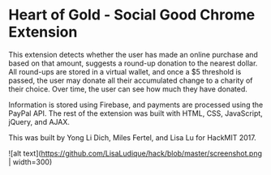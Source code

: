 Heart of Gold - Social Good Chrome Extension
====================================================

This extension detects whether the user has made an online purchase and based on
that amount, suggests a round-up donation to the nearest dollar. All round-ups
are stored in a virtual wallet, and once a $5 threshold is passed, the user may
donate all their accumulated change to a charity of their choice. Over time, the
user can see how much they have donated.

Information is stored using Firebase, and payments are processed using the
PayPal API. The rest of the extension was built with HTML, CSS, JavaScript,
jQuery, and AJAX.

This was built by Yong Li Dich, Miles Fertel, and Lisa Lu for HackMIT 2017.

![alt text](https://github.com/LisaLudique/hack/blob/master/screenshot.png | width=300)
